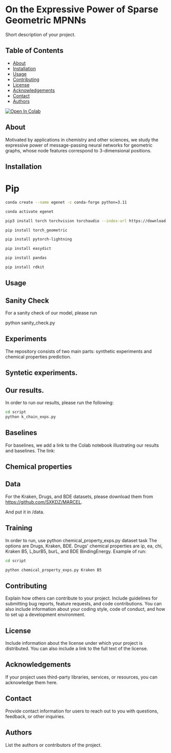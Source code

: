 # On the Expressive Power of Sparse Geometric MPNNs

Short description of your project.

## Table of Contents

- [About](#about)
- [Installation](#installation)
- [Usage](#usage)
- [Contributing](#contributing)
- [License](#license)
- [Acknowledgements](#acknowledgements)
- [Contact](#contact)
- [Authors](#authors)

[![Open In Colab](https://colab.research.google.com/assets/colab-badge.svg)](https://colab.research.google.com/github/yonatansverdlov/E-GenNet/blob/master/k_chains_baselines.ipynb)

## About

Motivated by applications in chemistry and other sciences, we study the expressive power of message-passing neural networks for geometric graphs, whose node features correspond to 3-dimensional positions. 

## Installation

# Pip
```bash
conda create --name egenet -c conda-forge python=3.11

conda activate egenet

pip3 install torch torchvision torchaudio --index-url https://download.pytorch.org/whl/cu118

pip install torch_geometric

pip install pytorch-lightning

pip install easydict

pip install pandas

pip install rdkit
```


## Usage
## Sanity Check
For a sanity check of our model, please run 

python sanity_check.py
## Experiments
The repository consists of two main parts: synthetic experiments and chemical properties prediction.
## Syntetic experiments.
## Our results.
In order to run our results, please run the following:
```bash
cd script
python k_chain_exps.py
```
## Baselines
For baselines, we add a link to the Colab notebook illustrating our results and baselines.
The link: 
## Chemical properties 
## Data 
For the Kraken, Drugs, and BDE datasets, please download them from https://github.com/SXKDZ/MARCEL.

And put it in /data.
## Training
In order to run, use python chemical_property_exps.py dataset task
The options are Drugs, Kraken, BDE.
Drugs' chemical properties are ip, ea, chi, Kraken B5, L,burB5, burL, and BDE BindingEnergy.
Example of run:
```bash
cd script

python chemical_property_exps.py Kraken B5
```
## Contributing

Explain how others can contribute to your project. Include guidelines for submitting bug reports, feature requests, and code contributions. You can also include information about your coding style, code of conduct, and how to set up a development environment.

## License

Include information about the license under which your project is distributed. You can also include a link to the full text of the license.

## Acknowledgements

If your project uses third-party libraries, services, or resources, you can acknowledge them here.

## Contact

Provide contact information for users to reach out to you with questions, feedback, or other inquiries.

## Authors

List the authors or contributors of the project.
